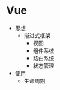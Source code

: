 # Vue

-   思想
    -   渐进式框架
        -   视图
        -   组件系统
        -   路由系统
        -   状态管理
-   使用
    -   生命周期
